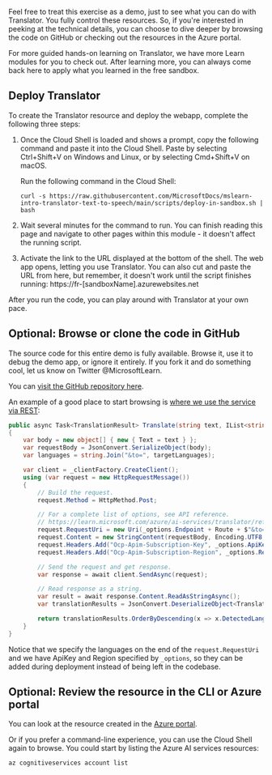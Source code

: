 Feel free to treat this exercise as a demo, just to see what you can do with Translator. You fully control these resources. So, if you're interested in peeking at the technical details, you can choose to dive deeper by browsing the code on GitHub or checking out the resources in the Azure portal.

For more guided hands-on learning on Translator, we have more Learn modules for you to check out. After learning more, you can always come back here to apply what you learned in the free sandbox.

## Deploy Translator

To create the Translator resource and deploy the webapp, complete the following three steps:

1. Once the Cloud Shell is loaded and shows a prompt, copy the following command and paste it into the Cloud Shell. Paste by selecting Ctrl+Shift+V on Windows and Linux, or by selecting Cmd+Shift+V on macOS.

    Run the following command in the Cloud Shell:

    ```azurecli
    curl -s https://raw.githubusercontent.com/MicrosoftDocs/mslearn-intro-translator-text-to-speech/main/scripts/deploy-in-sandbox.sh | bash
    ```

2. Wait several minutes for the command to run. You can finish reading this page and navigate to other pages within this module - it doesn't affect the running script.

3. Activate the link to the URL displayed at the bottom of the shell. The web app opens, letting you use Translator. You can also cut and paste the URL from here, but remember, it doesn't work until the script finishes running: https://fr-<rgn>[sandboxName]</rgn>.azurewebsites.net

After you run the code, you can play around with Translator at your own pace.

## Optional: Browse or clone the code in GitHub

The source code for this entire demo is fully available. Browse it, use it to debug the demo app, or ignore it entirely. If you fork it and do something cool, let us know on Twitter @MicrosoftLearn.

You can [visit the GitHub repository here](https://github.com/MicrosoftDocs/mslearn-immersive-reader-stt).

An example of a good place to start browsing is [where we use the service via REST](https://github.com/MicrosoftDocs/mslearn-intro-translator-text-to-speech/blob/main/src/Services/TranslatorService.cs?azure-portal=true#L28-L56):

```csharp
public async Task<TranslationResult> Translate(string text, IList<string> targetLanguages)
{
    var body = new object[] { new { Text = text } };
    var requestBody = JsonConvert.SerializeObject(body);
    var languages = string.Join("&to=", targetLanguages);

    var client = _clientFactory.CreateClient();
    using (var request = new HttpRequestMessage())
    {
        // Build the request.
        request.Method = HttpMethod.Post;

        // For a complete list of options, see API reference.
        // https://learn.microsoft.com/azure/ai-services/translator/reference/v3-0-translate
        request.RequestUri = new Uri(_options.Endpoint + Route + $"&to={languages}");
        request.Content = new StringContent(requestBody, Encoding.UTF8, "application/json");
        request.Headers.Add("Ocp-Apim-Subscription-Key", _options.ApiKey);
        request.Headers.Add("Ocp-Apim-Subscription-Region", _options.Region);

        // Send the request and get response.
        var response = await client.SendAsync(request);

        // Read response as a string.
        var result = await response.Content.ReadAsStringAsync();
        var translationResults = JsonConvert.DeserializeObject<TranslationResult[]>(result);

        return translationResults.OrderByDescending(x => x.DetectedLanguage.Score).FirstOrDefault();
    }
}
```

Notice that we specify the languages on the end of the `request.RequestUri` and we have ApiKey and Region specified by `_options`, so they can be added during deployment instead of being left in the codebase.

## Optional: Review the resource in the CLI or Azure portal

You can look at the resource created in the [Azure portal](https://portal.azure.com/learn.docs.microsoft.com?azure-portal=true#blade/HubsExtension/BrowseAll).

Or if you prefer a command-line experience, you can use the Cloud Shell again to browse. You could start by listing the Azure AI services resources:

```azurecli
az cognitiveservices account list
```
